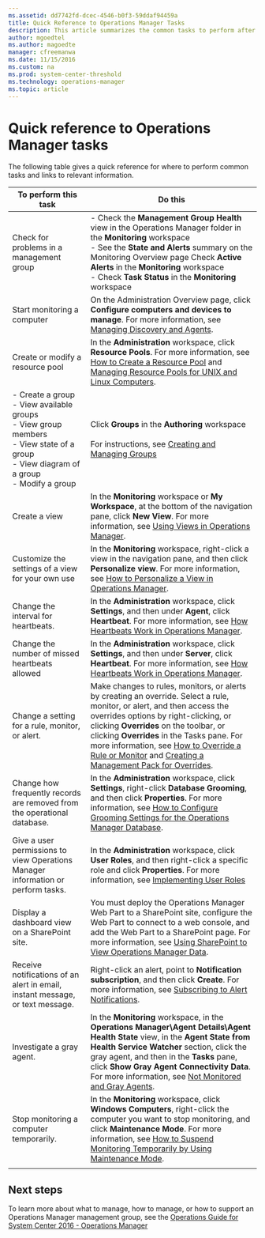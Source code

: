 ```yaml
---
ms.assetid: dd7742fd-dcec-4546-b0f3-59ddaf94459a
title: Quick Reference to Operations Manager Tasks
description: This article summarizes the common tasks to perform after installing Operations Manager 2016 in your environment.
author: mgoedtel
ms.author: magoedte
manager: cfreemanwa
ms.date: 11/15/2016
ms.custom: na
ms.prod: system-center-threshold
ms.technology: operations-manager
ms.topic: article
---
```


# Quick reference to Operations Manager tasks

The following table gives a quick reference for where to perform common tasks and links to relevant information.

|To perform this task|Do this|
|------------------------|-----------|
|Check for problems in a management group|-  Check the **Management Group Health** view in the Operations Manager folder in the **Monitoring** workspace<br> - See the **State and Alerts** summary on the Monitoring Overview page  Check **Active Alerts** in the **Monitoring** workspace<br> - Check **Task Status** in the **Monitoring** workspace|
|Start monitoring a computer|On the Administration Overview page, click **Configure computers and devices to manage**. For more information, see [Managing Discovery and Agents](/system-center/scom/manage/managing-discovery-and-agents).|
|Create or modify a resource pool|In the **Administration** workspace, click **Resource Pools**. For more information, see [How to Create a Resource Pool](manage-resource-pools-manage.md#to-create-a-resource-pool) and [Managing Resource Pools for UNIX and Linux Computers](manage-resource-pools-manage.md#configure-certificates-for-unix-and-linux-dedicated-resource-pools).|
|-   Create a group<br>-   View available groups<br>-   View group members<br>-   View state of a group<br>-   View diagram of a group<br>-   Modify a group|Click **Groups** in the **Authoring** workspace<br><br>For instructions, see [Creating and Managing Groups](manage-create-manage-groups.md)|
|Create a view|In the **Monitoring** workspace or **My Workspace**, at the bottom of the navigation pane, click **New View**. For more information, see [Using Views in Operations Manager](https://technet.microsoft.com/library/hh212694.aspx).|
|Customize the settings of a view for your own use|In the **Monitoring** workspace, right-click a view in the navigation pane, and then click **Personalize view**. For more information, see [How to Personalize a View in Operations Manager](https://technet.microsoft.com/library/hh270022%28v=sc.12%29.aspx).|
|Change the interval for heartbeats.|In the **Administration** workspace, click **Settings**, and then under **Agent**, click **Heartbeat**. For more information, see [How Heartbeats Work in Operations Manager](manage-agent-heartbeat-overview.md).|
|Change the number of missed heartbeats allowed|In the **Administration** workspace, click **Settings**, and then under **Server**, click **Heartbeat**. For more information, see [How Heartbeats Work in Operations Manager](manage-agent-heartbeat-overview.md).|
|Change a setting for a rule, monitor, or alert.|Make changes to rules, monitors, or alerts by creating an override. Select a rule, monitor, or alert, and then access the overrides options by right-clicking, or clicking **Overrides** on the toolbar, or clicking **Overrides** in the Tasks pane. For more information, see [How to Override a Rule or Monitor](~/scom/manage-mp-override-rule-monitor.md) and [Creating a Management Pack for Overrides](~/scom/manage-mp-create-unsealed-mp.md).|
|Change how frequently records are removed from the operational database.|In the **Administration** workspace, click **Settings**, right-click **Database Grooming**, and then click **Properties**. For more information, see [How to Configure Grooming Settings for the Operations Manager Database](https://technet.microsoft.com/library/hh230753%28v=sc.12%29.aspx).|
|Give a user permissions to view Operations Manager information or perform tasks.|In the **Administration** workspace, click **User Roles**, and then right-click a specific role and click **Properties**. For more information, see [Implementing User Roles](~/scom/manage-security-overview.md)|
|Display a dashboard view on a SharePoint site.|You must deploy the Operations Manager Web Part to a SharePoint site, configure the Web Part to connect to a web console, and add the Web Part to a SharePoint page. For more information, see [Using SharePoint to View Operations Manager Data](https://technet.microsoft.com/en-us/library/hh212924%28v=sc.12%29.aspx).|
|Receive notifications of an alert in email, instant message, or text message.|Right-click an alert, point to **Notification subscription**, and then click **Create**. For more information, see [Subscribing to Alert Notifications](https://technet.microsoft.com/library/hh212725%28v=sc.12%29.aspx).|
|Investigate a gray agent.|In the **Monitoring** workspace, in the **Operations Manager\Agent Details\Agent Health State** view, in the **Agent State from Health Service Watcher** section, click the gray agent, and then in the **Tasks** pane, click **Show Gray Agent Connectivity Data**. For more information, see [Not Monitored and Gray Agents](https://support.microsoft.com/help/10129/troubleshooting-gray-agent-states-in-operations-manager-2012).|
|Stop monitoring a computer temporarily.|In the **Monitoring** workspace, click **Windows Computers**, right-click the computer you want to stop monitoring, and click **Maintenance Mode**. For more information, see [How to Suspend Monitoring Temporarily by Using Maintenance Mode](manage-maintenance-mode-overview.md).|
|||

## Next steps

To learn more about what to manage, how to manage, or how to support an Operations Manager management group, see the [Operations Guide for System Center 2016 - Operations Manager](/system-center/scom/manage/operations-manager-operations-guide)



